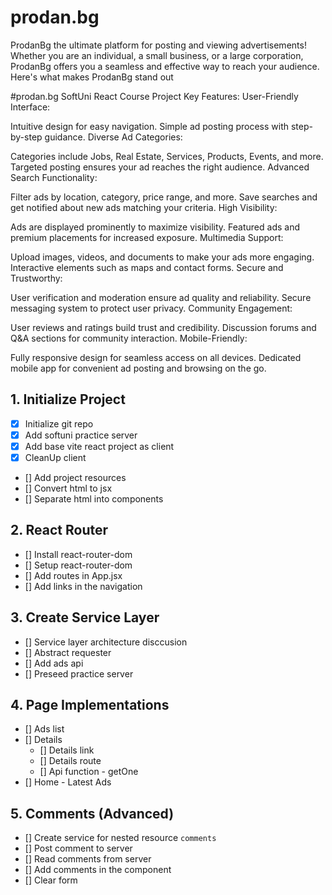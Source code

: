 # prodan.bg
ProdanBg the ultimate platform for posting and viewing advertisements! Whether you are an individual, a small business, or a large corporation, ProdanBg offers you a seamless and effective way to reach your audience. Here's what makes ProdanBg stand out

#prodan.bg 
SoftUni React Course Project
Key Features:
User-Friendly Interface:

Intuitive design for easy navigation.
Simple ad posting process with step-by-step guidance.
Diverse Ad Categories:

Categories include Jobs, Real Estate, Services, Products, Events, and more.
Targeted posting ensures your ad reaches the right audience.
Advanced Search Functionality:

Filter ads by location, category, price range, and more.
Save searches and get notified about new ads matching your criteria.
High Visibility:

Ads are displayed prominently to maximize visibility.
Featured ads and premium placements for increased exposure.
Multimedia Support:

Upload images, videos, and documents to make your ads more engaging.
Interactive elements such as maps and contact forms.
Secure and Trustworthy:

User verification and moderation ensure ad quality and reliability.
Secure messaging system to protect user privacy.
Community Engagement:

User reviews and ratings build trust and credibility.
Discussion forums and Q&A sections for community interaction.
Mobile-Friendly:

Fully responsive design for seamless access on all devices.
Dedicated mobile app for convenient ad posting and browsing on the go.

## 1. Initialize Project
- [x] Initialize git repo
- [x] Add softuni practice server
- [x] Add base vite react project as client
- [x] CleanUp client
- [] Add project resources
- [] Convert html to jsx
- [] Separate html into components
## 2. React Router
- [] Install react-router-dom
- [] Setup react-router-dom
- [] Add routes in App.jsx
- [] Add links in the navigation
## 3. Create Service Layer
- [] Service layer architecture disccusion
- [] Abstract requester
- [] Add ads api
- [] Preseed practice server
## 4. Page Implementations
- [] Ads list
- [] Details
  - [] Details link
  - [] Details route
  - [] Api function - getOne
- [] Home - Latest Ads
## 5. Comments (Advanced)
- [] Create service for nested resource `comments`
- [] Post comment to server
- [] Read comments from server
- [] Add comments in the component
- [] Clear form


